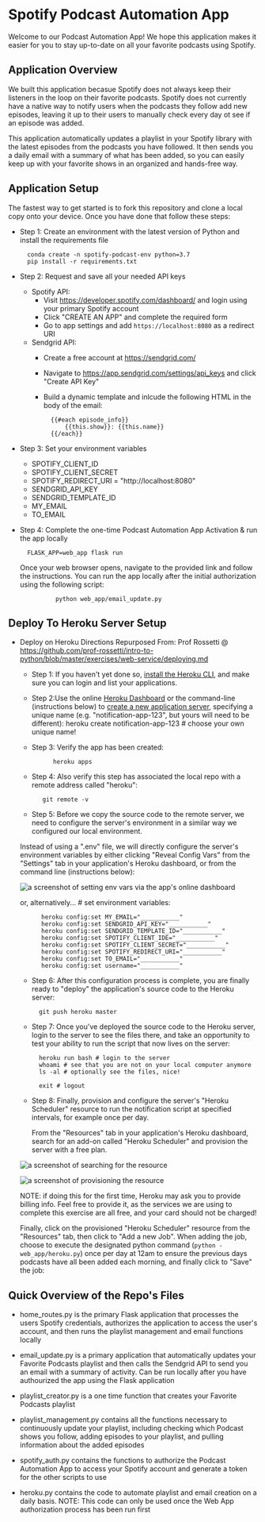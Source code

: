 # Spotify Podcast Automation App

Welcome to our Podcast Automation App! We hope this application makes it easier for you to stay up-to-date on all your favorite podcasts using Spotify.

## Application Overview

We built this application becasue Spotify does not always keep their listeners in the loop on their favorite podcasts. Spotify does not currently have a native way to notify users when the podcasts they follow add new episodes, leaving it up to their users to manually check every day ot see if an episode was added.

This application automatically updates a playlist in your Spotify library with the latest episodes from the podcasts you have followed. It then sends you a daily email with a summary of what has been added, so you can easily keep up with your favorite shows in an organized and hands-free way.

## Application Setup

The fastest way to get started is to fork this repository and clone a local copy onto your device. Once you have done that follow these steps:

* Step 1: Create an environment with the latest version of Python and install the requirements file

        conda create -n spotify-podcast-env python=3.7
        pip install -r requirements.txt

* Step 2: Request and save all your needed API keys
    * Spotify API:
        * Visit https://developer.spotify.com/dashboard/ and login using your primary Spotify account
        * Click "CREATE AN APP" and complete the required form
        * Go to app settings and add `https://localhost:8080` as a redirect URI
    * Sendgrid API:
        * Create a free account at https://sendgrid.com/
        * Navigate to https://app.sendgrid.com/settings/api_keys and click "Create API Key"
        * Build a dynamic template and inlcude the following HTML in the body of the email:  

                {{#each episode_info}}
	                {{this.show}}: {{this.name}}
                {{/each}}

* Step 3: Set your environment variables
    * SPOTIFY_CLIENT_ID
    * SPOTIFY_CLIENT_SECRET
    * SPOTIFY_REDIRECT_URI = "http://localhost:8080"
    * SENDGRID_API_KEY
    * SENDGRID_TEMPLATE_ID
    * MY_EMAIL
    * TO_EMAIL

* Step 4: Complete the one-time Podcast Automation App Activation & run the app locally

        FLASK_APP=web_app flask run
    Once your web browser opens, navigate to the provided link and follow the instructions. You can run the app locally after the initial authorization using the following script:
        
                python web_app/email_update.py


## Deploy To Heroku Server Setup
* Deploy on Heroku Directions Repurposed From: Prof Rossetti @ https://github.com/prof-rossetti/intro-to-python/blob/master/exercises/web-service/deploying.md
  

    * Step 1: If you haven't yet done so, [install the Heroku CLI](https://devcenter.heroku.com/articles/getting-started-with-python#set-up), and make sure you can login and list your applications.
    * Step 2:Use the online [Heroku Dashboard](https://dashboard.heroku.com/) or the command-line (instructions below) to [create a new application server](https://dashboard.heroku.com/new-app), specifying a unique name (e.g. "notification-app-123", but yours will need to be different): 
        heroku create notification-app-123 # choose your own unique name!
    * Step 3: Verify the app has been created:
  
                heroku apps

    * Step 4: Also verify this step has associated the local repo with a remote address called "heroku":
  
             git remote -v

    * Step 5: Before we copy the source code to the remote server, we need to configure the server's environment in a similar way we configured our local environment.

    Instead of using a ".env" file, we will directly configure the server's environment variables by either clicking "Reveal Config Vars" from the "Settings" tab in your application's Heroku dashboard, or from the command line (instructions below):

    ![a screenshot of setting env vars via the app's online dashboard](https://user-images.githubusercontent.com/1328807/54229588-f249e880-44da-11e9-920a-b11d4c210a99.png)
    
    or, alternatively...
        # set environment variables:

            heroku config:set MY_EMAIL="___________"
            heroku config:set SENDGRID_API_KEY="___________"
            heroku config:set SENDGRID_TEMPLATE_ID="___________" 
            heroku config:set SPOTIFY_CLIENT_IDE="___________"      
            heroku config:set SPOTIFY_CLIENT_SECRET="___________"   
            heroku config:set SPOTIFY_REDIRECT_URI="___________"   
            heroku config:set TO_EMAIL="___________"   
            heroku config:set username="___________"   
    * Step 6: After this configuration process is complete, you are finally ready to "deploy" the application's source code to the Heroku server:
  
            git push heroku master

    * Step 7: Once you've deployed the source code to the Heroku server, login to the server to see the files there, and take an opportunity to test your ability to run the script that now lives on the server:
       
            heroku run bash # login to the server
            whoami # see that you are not on your local computer anymore
            ls -al # optionally see the files, nice!

            exit # logout

    * Step 8: Finally, provision and configure the server's "Heroku Scheduler" resource to run the notification script at specified intervals, for example once per day.

        From the "Resources" tab in your application's Heroku dashboard, search for an add-on called "Heroku Scheduler" and provision the server with a free plan.

    ![a screenshot of searching for the resource](https://user-images.githubusercontent.com/1328807/54228813-59ff3400-44d9-11e9-803e-21fbd8f6c52f.png)

    ![a screenshot of provisioning the resource](https://user-images.githubusercontent.com/1328807/54228820-5e2b5180-44d9-11e9-9901-13c538a73ac4.png)       

    NOTE: if doing this for the first time, Heroku may ask you to provide billing info. Feel free to provide it, as the services we are using to complete this exercise are all free, and your card should not be charged!

    Finally, click on the provisioned "Heroku Scheduler" resource from the "Resources" tab, then click to "Add a new Job". When adding the job, choose to execute the designated python command (`python -web_app/heroku.py`) once per day at 12am to ensure the previous days podcasts have all been added each morning, and finally click to "Save" the job:


## Quick Overview of the Repo's Files

* home_routes.py is the primary Flask application that processes the users Spotify credentials, authorizes the application to access the user's account, and then runs the playlist management and email functions locally 

* email_update.py is a primary application that automatically updates your Favorite Podcasts playlist and then calls the Sendgrid API to send you an email with a summary of activity. Can be run locally after you have authourized the app using the Flask application

* playlist_creator.py is a one time function that creates your Favorite Podcasts playlist

* playlist_management.py contains all the functions necessary to continuously update your playlist, including checking which Podcast shows you follow, adding episodes to your playlist, and pulling information about the added episodes

* spotify_auth.py contains the functions to authorize the Podcast Automation App to access your Spotify account and generate a token for the other scripts to use 
  
* heroku.py contains the code to automate playlist and email creation on a daily basis. NOTE: This code can only be used once the Web App authorization process has been run first
